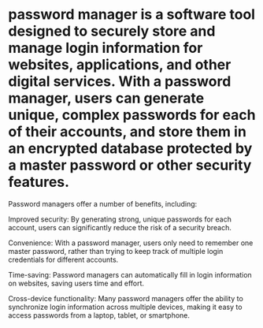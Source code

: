 # password manager is a software tool designed to securely store and manage login information for websites, applications, and other digital services. With a password manager, users can generate unique, complex passwords for each of their accounts, and store them in an encrypted database protected by a master password or other security features.

Password managers offer a number of benefits, including:

Improved security: By generating strong, unique passwords for each account, users can significantly reduce the risk of a security breach.

Convenience: With a password manager, users only need to remember one master password, rather than trying to keep track of multiple login credentials for different accounts.

Time-saving: Password managers can automatically fill in login information on websites, saving users time and effort.

Cross-device functionality: Many password managers offer the ability to synchronize login information across multiple devices, making it easy to access passwords from a laptop, tablet, or smartphone.
